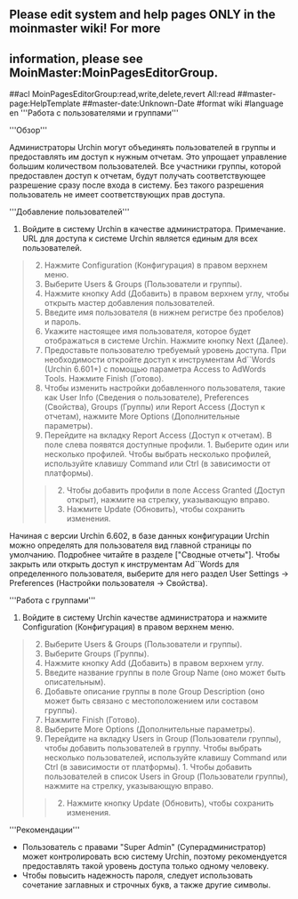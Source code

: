 ## Please edit system and help pages ONLY in the moinmaster wiki! For more
## information, please see MoinMaster:MoinPagesEditorGroup.
##acl MoinPagesEditorGroup:read,write,delete,revert All:read
##master-page:HelpTemplate
##master-date:Unknown-Date
#format wiki
#language en
'''Работа с пользователями и группами'''


'''Обзор'''

Администраторы Urchin могут объединять пользователей в группы и предоставлять им доступ к нужным отчетам. Это упрощает управление большим количеством пользователей. Все участники группы, которой предоставлен доступ к отчетам, будут получать соответствующее разрешение сразу после входа в систему. Без такого разрешения пользователь не имеет соответствующих прав доступа.

'''Добавление пользователей'''

  1. Войдите в систему Urchin в качестве администратора. Примечание. URL для доступа к системе Urchin является единым для всех пользователей.
> 2. Нажмите Configuration (Конфигурация) в правом верхнем меню.
> 3. Выберите Users & Groups (Пользователи и группы).
> 4. Нажмите кнопку Add (Добавить) в правом верхнем углу, чтобы открыть мастер добавления пользователей.
> 5. Введите имя пользователя (в нижнем регистре без пробелов) и пароль.
> 6. Укажите настоящее имя пользователя, которое будет отображаться в системе Urchin. Нажмите кнопку Next (Далее).
> 7. Предоставьте пользователю требуемый уровень доступа. При необходимости откройте доступ к инструментам Ad``Words (Urchin 6.601+) с помощью параметра Access to AdWords Tools. Нажмите Finish (Готово).
> 8. Чтобы изменить настройки добавленного пользователя, такие как User Info (Сведения о пользователе), Preferences (Свойства), Groups (Группы) или Report Access (Доступ к отчетам), нажмите More Options (Дополнительные параметры).
> 9. Перейдите на вкладку Report Access (Доступ к отчетам). В поле слева появятся доступные профили.
    1. Выберите один или несколько профилей. Чтобы выбрать несколько профилей, используйте клавишу Command или Ctrl (в зависимости от платформы).
> > 2. Чтобы добавить профили в поле Access Granted (Доступ открыт), нажмите на стрелку, указывающую вправо.
> > 3. Нажмите Update (Обновить), чтобы сохранить изменения.

Начиная с версии Urchin 6.602, в базе данных конфигурации Urchin можно определять для пользователя вид главной страницы по умолчанию. Подробнее читайте в разделе ["Сводные отчеты"].
Чтобы закрыть или открыть доступ к инструментам Ad``Words для определенного пользователя, выберите для него раздел User Settings -> Preferences (Настройки пользователя -> Свойства).

'''Работа с группами'''

  1. Войдите в систему Urchin качестве администратора и нажмите Configuration (Конфигурация) в правом верхнем меню.

> 2. Выберите Users & Groups (Пользователи и группы).
> 3. Выберите Groups (Группы).
> 4. Нажмите кнопку Add (Добавить) в правом верхнем углу.
> 5. Введите название группы в поле Group Name (оно может быть описательным).
> 6. Добавьте описание группы в поле Group Description (оно может быть связано с местоположением или составом группы).
> 7. Нажмите Finish (Готово).
> 8. Выберите More Options (Дополнительные параметры).
> 9. Перейдите на вкладку Users in Group (Пользователи группы), чтобы добавить пользователей в группу. Чтобы выбрать несколько пользователей, используйте клавишу Command или Ctrl (в зависимости от платформы).
    1. Чтобы добавить пользователей в список Users in Group (Пользователи группы), нажмите на стрелку, указывающую вправо.
> > 2. Нажмите кнопку Update (Обновить), чтобы сохранить изменения.

'''Рекомендации'''

  * Пользователь с правами "Super Admin" (Суперадминистратор) может контролировать всю систему Urchin, поэтому рекомендуется предоставлять такой уровень доступа только одному человеку.
  * Чтобы повысить надежность пароля, следует использовать сочетание заглавных и строчных букв, а также другие символы.